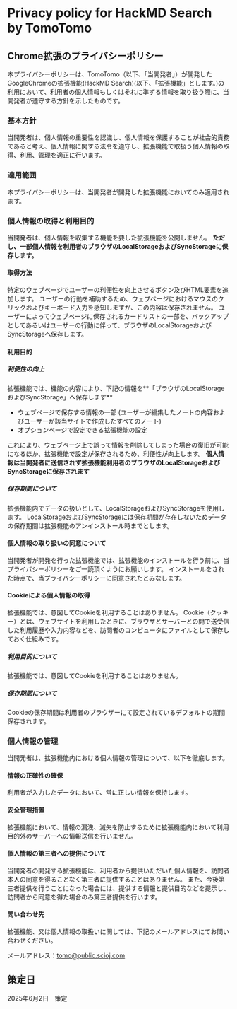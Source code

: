 # Privacy policy for HackMD Search by TomoTomo
## Chrome拡張のプライバシーポリシー

本プライバシーポリシーは、TomoTomo（以下、「当開発者」）が開発したGoogleChromeの拡張機能(HackMD Search)(以下、「拡張機能」とします。)の利用において、利用者の個人情報もしくはそれに準ずる情報を取り扱う際に、当開発者が遵守する方針を示したものです。

### 基本方針
当開発者は、個人情報の重要性を認識し、個人情報を保護することが社会的責務であると考え、個人情報に関する法令を遵守し、拡張機能で取扱う個人情報の取得、利用、管理を適正に行います。

### 適用範囲
本プライバシーポリシーは、当開発者が開発した拡張機能においてのみ適用されます。

### 個人情報の取得と利用目的
当開発者は、個人情報を収集する機能を要した拡張機能を公開しません。
**ただし、一部個人情報を利用者のブラウザのLocalStorageおよびSyncStorageに保存します。**

#### 取得方法
特定のウェブページでユーザーの利便性を向上させるボタン及びHTML要素を追加します。
ユーザーの行動を補助するため、ウェブページにおけるマウスのクリックおよびキーボード入力を感知しますが、この内容は保存されません。
ユーザーによってウェブページに保存されるカードリストの一部を、バックアップとしてあるいはユーザーの行動に伴って、ブラウザのLocalStorageおよびSyncStorageへ保存します。

#### 利用目的
##### 利便性の向上
拡張機能では、機能の内容により、下記の情報を**「ブラウザのLocalStorageおよびSyncStorage」へ保存します**
- ウェブページで保存する情報の一部 (ユーザーが編集したノートの内容およびユーザーが該当サイトで作成したすべてのノート)
- オプションページで設定できる拡張機能の設定

これにより、ウェブページ上で誤って情報を削除してしまった場合の復旧が可能になるほか、拡張機能で設定が保存されるため、利便性が向上します。
**個人情報は当開発者に送信されず拡張機能利用者のブラウザのLocalStorageおよびSyncStorageに保存されます**

##### 保存期間について
拡張機能内でデータの扱いとして、LocalStorageおよびSyncStorageを使用します。
LocalStorageおよびSyncStorageには保存期間が存在しないためデータの保存期間は拡張機能のアンインストール時までとします。

#### 個人情報の取り扱いの同意について
当開発者が開発を行った拡張機能では、拡張機能のインストールを行う前に、当プライバシーポリシーをご一読頂くようにお願いします。
インストールをされた時点で、当プライバシーポリシーに同意されたとみなします。

#### Cookieによる個人情報の取得
拡張機能では、意図してCookieを利用することはありません。
Cookie（クッキー）とは、ウェブサイトを利用したときに、ブラウザとサーバーとの間で送受信した利用履歴や入力内容などを、訪問者のコンピュータにファイルとして保存しておく仕組みです。

##### 利用目的について
拡張機能では、意図してCookieを利用することはありません。

##### 保存期間について
Cookieの保存期間は利用者のブラウザーにて設定されているデフォルトの期間保存されます。

### 個人情報の管理
当開発者は、拡張機能内における個人情報の管理について、以下を徹底します。

#### 情報の正確性の確保
利用者が入力したデータにおいて、常に正しい情報を保持します。

#### 安全管理措置
拡張機能において、情報の漏洩、滅失を防止するために拡張機能内において利用目的外のサーバーへの情報送信を行いません。

#### 個人情報の第三者への提供について
当開発者の開発する拡張機能は、利用者から提供いただいた個人情報を、訪問者本人の同意を得ることなく第三者に提供することはありません。
また、今後第三者提供を行うことになった場合には、提供する情報と提供目的などを提示し、訪問者から同意を得た場合のみ第三者提供を行います。

#### 問い合わせ先
拡張機能、又は個人情報の取扱いに関しては、下記のメールアドレスにてお問い合わせください。

メールアドレス：tomo@public.scioj.com

## 策定日
2025年6月2日　策定  
